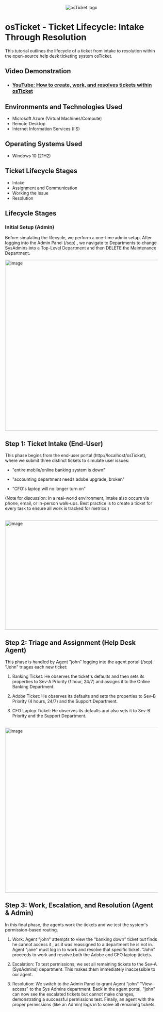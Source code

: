 <p align="center">
<img src="https://i.imgur.com/Clzj7Xs.png" alt="osTicket logo"/>
</p>

<h1>osTicket - Ticket Lifecycle: Intake Through Resolution</h1>
This tutorial outlines the lifecycle of a ticket from intake to resolution within the open-source help desk ticketing system osTicket.<br />


<h2>Video Demonstration</h2>

- ### [YouTube: How to create, work, and resolves tickets within osTicket](https://www.youtube.com)

<h2>Environments and Technologies Used</h2>

- Microsoft Azure (Virtual Machines/Compute)
- Remote Desktop
- Internet Information Services (IIS)

<h2>Operating Systems Used </h2>

- Windows 10</b> (21H2)

<h2>Ticket Lifecycle Stages</h2>

- Intake
- Assignment and Communication
- Working the Issue
- Resolution

<h2>Lifecycle Stages</h2>

<h3>Initial Setup (Admin)</h3>
  
Before simulating the lifecycle, we perform a one-time admin setup. After logging into the Admin Panel (/scp) , we navigate to Departments to change SysAdmins into a Top-Level Department and then DELETE the Maintenance Department.


<p>
<img width="511" height="564" alt="image" src="https://github.com/user-attachments/assets/cf082e1c-d9d7-47d0-9ed1-3657a0b8e6f9" />

</p>
<p>
<h2>Step 1: Ticket Intake (End-User)</h2>
  
This phase begins from the end-user portal (http://localhost/osTicket), where we submit three distinct tickets to simulate user issues:

- "entire mobile/online banking system is down" 

- "accounting department needs adobe upgrade, broken" 

- "CFO's laptop will no longer turn on" 


(Note for discussion: In a real-world environment, intake also occurs via phone, email, or in-person walk-ups. Best practice is to create a ticket for every task to ensure all work is tracked for metrics.)
</p>
<br />
<img width="508" height="361" alt="image" src="https://github.com/user-attachments/assets/80bfc1c6-82b3-4e72-88b5-b447a3301e66" />

<h2>Step 2: Triage and Assignment (Help Desk Agent)</h2>

This phase is handled by Agent "john" logging into the agent portal (/scp). "John" triages each new ticket:


1. Banking Ticket: He observes the ticket's defaults and then sets its properties to Sev-A Priority (1 hour, 24/7) and assigns it to the Online Banking Department.




2. Adobe Ticket: He observes its defaults and sets the properties to Sev-B Priority (4 hours, 24/7)  and the Support Department.



3. CFO Laptop Ticket: He observes its defaults and also sets it to Sev-B Priority  and the Support Department.
</p>
<br />
<img width="588" height="544" alt="image" src="https://github.com/user-attachments/assets/c881350e-80b8-4c2f-8290-6a43f1d3f24f" />

<h2>Step 3: Work, Escalation, and Resolution (Agent & Admin)</h2>

In this final phase, the agents work the tickets and we test the system's permission-based routing.


1. Work: Agent "john" attempts to view the "banking down" ticket but finds he cannot access it , as it was reassigned to a department he is not in. Agent "jane" must log in to work and resolve that specific ticket. "John" proceeds to work and resolve both the Adobe and CFO laptop tickets.




2. Escalation: To test permissions, we set all remaining tickets to the Sev-A (SysAdmins) department. This makes them immediately inaccessible to our agent.


3. Resolution: We switch to the Admin Panel to grant Agent "john" "View-access" to the Sys Admins department. Back in the agent portal, "john" can now see the escalated tickets but cannot make changes, demonstrating a successful permissions test. Finally, an agent with the proper permissions (like an Admin) logs in to solve all remaining tickets.

